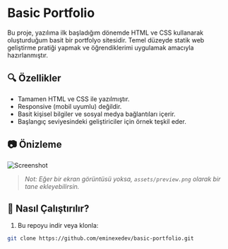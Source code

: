 # Basic Portfolio

Bu proje, yazılıma ilk başladığım dönemde HTML ve CSS kullanarak oluşturduğum basit bir portfolyo sitesidir. Temel düzeyde statik web geliştirme pratiği yapmak ve öğrendiklerimi uygulamak amacıyla hazırlanmıştır.

## 🔍 Özellikler

- Tamamen HTML ve CSS ile yazılmıştır.
- Responsive (mobil uyumlu) değildir.
- Basit kişisel bilgiler ve sosyal medya bağlantıları içerir.
- Başlangıç seviyesindeki geliştiriciler için örnek teşkil eder.


## 📷 Önizleme

![Screenshot](https://github.com/eminexedev/basic-portfolio/raw/main/assets/preview.png)

> *Not: Eğer bir ekran görüntüsü yoksa, `assets/preview.png` olarak bir tane ekleyebilirsin.*

## 🚀 Nasıl Çalıştırılır?

1. Bu repoyu indir veya klonla:

```bash
git clone https://github.com/eminexedev/basic-portfolio.git
